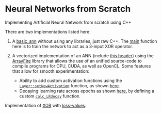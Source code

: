 # Neural Networks from Scratch
Implementing Artificial Neural Network from scratch using C++

There are two implementations listed here:
1) A [basic_ann](https://github.com/codebuddha/Neural_Networks_from_Scratch/blob/master/basic_ann.cpp) without using any libraries, just raw C++. The [main](https://github.com/codebuddha/Neural_Networks_from_Scratch/blob/55c7b0e9a8a3571a726ab744151ba351a4840dfb/basic_ann.cpp#L191) function here is to train the network to act as a 3-input XOR operator.

2) A vectorized implementation of an ANN (include [this header](https://github.com/codebuddha/Neural_Networks_from_Scratch/blob/master/AF_ANN.hpp)) using the [ArrayFire](http://arrayfire.org/docs/index.htm) library that allows the use of an unified source-code to compile programs for CPU, CUDA, as well as OpenCL. Some features that allow for smooth experimentation:
    - Ability to add custom activation functions using the [`Layer::setNewActivation`](https://github.com/codebuddha/Neural_Networks_from_Scratch/blob/1255ffddde497e32aaf9e673e8ea6e3493b8a368/Layer.hpp#L65) function, as shown [here](https://github.com/codebuddha/Neural_Networks_from_Scratch/blob/1255ffddde497e32aaf9e673e8ea6e3493b8a368/custom_activation.cpp#L32). 
    - Decaying learning rate across epochs as shown [here](https://github.com/codebuddha/Neural_Networks_from_Scratch/blob/32953bff3d381d9383793a9bca816362f61f1af1/test_XOR.cpp#L58), by defining a custom [`calc_LRdecay`](https://github.com/codebuddha/Neural_Networks_from_Scratch/blob/32953bff3d381d9383793a9bca816362f61f1af1/test_XOR.cpp#L16) function.

Implementation of [XOR](https://github.com/codebuddha/Neural_Networks_from_Scratch/blob/master/test_XOR.cpphttps://github.com/codebuddha/Neural_Networks_from_Scratch/blob/master/test_XOR_training.txt) with [loss-values]().
